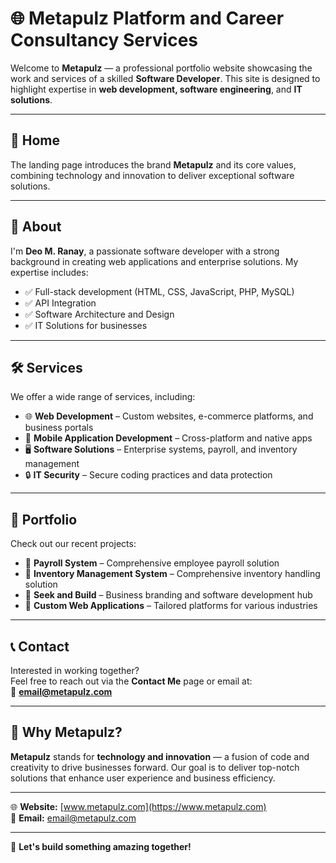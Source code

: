 




# 🌐 Metapulz Platform and Career Consultancy Services

Welcome to **Metapulz** — a professional portfolio website showcasing the work and services of a skilled **Software Developer**. This site is designed to highlight expertise in **web development, software engineering**, and **IT solutions**.

---

## 🚀 **Home**
The landing page introduces the brand **Metapulz** and its core values, combining technology and innovation to deliver exceptional software solutions.

---

## 👋 **About**
I'm **Deo M. Ranay**, a passionate software developer with a strong background in creating web applications and enterprise solutions. My expertise includes:
- ✅ Full-stack development (HTML, CSS, JavaScript, PHP, MySQL)
- ✅ API Integration
- ✅ Software Architecture and Design
- ✅ IT Solutions for businesses

---

## 🛠️ **Services**
We offer a wide range of services, including:
- 🌐 **Web Development** – Custom websites, e-commerce platforms, and business portals  
- 📱 **Mobile Application Development** – Cross-platform and native apps  
- 🖥️ **Software Solutions** – Enterprise systems, payroll, and inventory management  
- 🔒 **IT Security** – Secure coding practices and data protection  

---

## 💼 **Portfolio**
Check out our recent projects:
- 🔹 **Payroll System** – Comprehensive employee payroll solution
- 🔹 **Inventory Management System** – Comprehensive inventory handling solution
- 🔹 **Seek and Build** – Business branding and software development hub  
- 🔹 **Custom Web Applications** – Tailored platforms for various industries  

---

## 📞 **Contact**
Interested in working together?  
Feel free to reach out via the **Contact Me** page or email at:  
📧 **[email@metapulz.com](mailto:email@metapulz.com)**  

---

## 🌟 **Why Metapulz?**
**Metapulz** stands for **technology and innovation** — a fusion of code and creativity to drive businesses forward. Our goal is to deliver top-notch solutions that enhance user experience and business efficiency.

---

🌐 **Website:** [www.metapulz.com](https://www.metapulz.com)  
📧 **Email:** [email@metapulz.com](mailto:email@metapulz.com)  

---

🚀 **Let's build something amazing together!**

<!-- Assets -->
<!-- Icons: https://boxicons.com/ -->
<!-- Font: https://fonts.google.com/ -->
<!-- Typed JS: https://github.com/mattboldt/typed.js/ -->
<!-- Scroll Reveal: https://scrollrevealjs.org/ -->
<!-- Image Sources: https://unsplash.com/ -->
